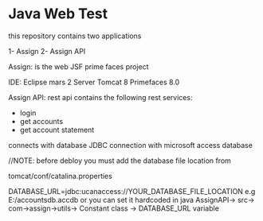 # Java Web Test

this repository contains two applications

1- Assign
2- Assign API

Assign: is the web JSF prime faces project

IDE: Eclipse mars 2
Server Tomcat 8
Primefaces 8.0

Assign API: rest api
contains the following rest services:
- login
- get accounts
- get account statement

connects with database JDBC connection with microsoft access database

//NOTE:
before debloy you must add the database file location from

tomcat/conf/catalina.properties

DATABASE_URL=jdbc:ucanaccess://YOUR_DATABASE_FILE_LOCATION e.g E:/accountsdb.accdb
or you can set it hardcoded in java
AssignAPI-> src-> com->assign->utils-> Constant class -> DATABASE_URL variable
